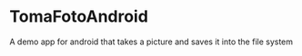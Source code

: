 TomaFotoAndroid
===============

A demo app for android that takes a picture and saves it into the file system
